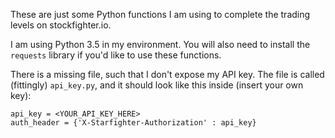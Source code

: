 These are just some Python functions I am using to complete the trading levels
on stockfighter.io.

I am using Python 3.5 in my environment. You will also need to install the
`requests` library if you'd like to use these functions.

There is a missing file, such that I don't expose my API key. The file is
called (fittingly) `api_key.py`, and it should look like this inside (insert
your own key):

```
api_key = <YOUR_API_KEY_HERE>
auth_header = {'X-Starfighter-Authorization' : api_key}
```
